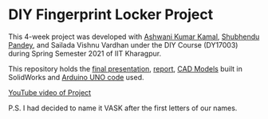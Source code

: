 # DIY Fingerprint Locker Project

This 4-week project was developed with [Ashwani Kumar Kamal](https://github.com/sneaky-potato), [Shubhendu Pandey](https://github.com/Shubhendu32Pandey), and Sailada Vishnu Vardhan under the DIY Course (DY17003) during Spring Semester 2021 of IIT Kharagpur.

This repository holds the [final presentation](https://docs.google.com/presentation/d/1EIqUtO8E0hLpvgPNUXlJzgX0GS5GedJv/edit?usp=sharing&ouid=108790649341498040593&rtpof=true&sd=true), [report](https://docs.google.com/document/d/1VV8SZYVYHYhFUB6Nf5AGHpUCVgCchrwk/edit?usp=sharing&ouid=108790649341498040593&rtpof=true&sd=true), [CAD Models](https://drive.google.com/drive/folders/1kOCBDRHuJMYNt102WvQ0PIe7wMy3XBIp?usp=sharing) built in SolidWorks and [Arduino UNO code](/final.ino) used.

[YouTube video of Project](https://youtu.be/kYDMhpqMymo)

P.S. I had decided to name it VASK after the first letters of our names.
